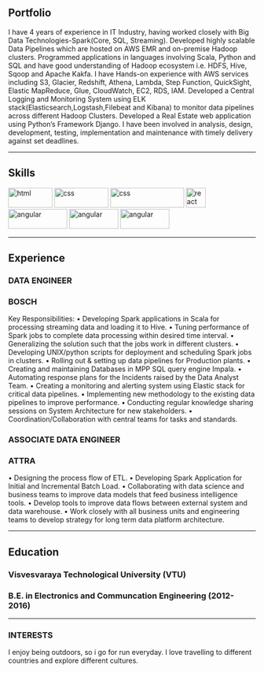 ## Portfolio

I have 4 years of experience in IT Industry, having worked closely with Big Data Technologies-Spark(Core, SQL, Streaming). Developed highly scalable Data Pipelines which are hosted on AWS EMR and on-premise Hadoop clusters. Programmed applications in languages involving Scala, Python and SQL and have good understanding of Hadoop ecosystem i.e. HDFS, Hive, Sqoop and Apache Kakfa. I have Hands-on experience with AWS services including S3, Glacier, Redshift, Athena, Lambda, Step Function, QuickSight, Elastic MapReduce, Glue, CloudWatch, EC2, RDS, IAM. Developed a Central Logging and Monitoring System using ELK stack(Elasticsearch,Logstash,Filebeat and Kibana) to monitor data pipelines across different Hadoop Clusters. Developed a Real Estate web application using Python’s Framework Django. I have been involved in analysis, design, development, testing, implementation and maintenance with timely delivery against set deadlines.

---

## Skills

<p align='left'>
  <img src="https://upload.wikimedia.org/wikipedia/commons/e/ea/Spark-logo-192x100px.png" alt="html" width="90" height="40">
  <img src='https://upload.wikimedia.org/wikipedia/commons/8/85/Scala_logo.png' alt="css" width="110" height="40">
  <img src='https://upload.wikimedia.org/wikipedia/commons/f/f8/Python_logo_and_wordmark.svg' alt="css" width="150" height="40">
   <img src="https://upload.wikimedia.org/wikipedia/commons/8/87/Sql_data_base_with_logo.png" alt="react" width="auto" height="40"/>
   <img src="https://upload.wikimedia.org/wikipedia/commons/f/f4/Elasticsearch_logo.svg" alt="angular" width="120" height="40"/>
   <img src="https://upload.wikimedia.org/wikipedia/commons/9/93/Amazon_Web_Services_Logo.svg" alt="angular" width="100" height="40"/>
   <img src="https://upload.wikimedia.org/wikipedia/commons/a/a8/Microsoft_Azure_Logo.svg" alt="angular" width="100" height="40"/>
</p>

---

## Experience

### **DATA ENGINEER**
### BOSCH

Key Responsibilities:
• Developing Spark applications in Scala for processing streaming data and loading it to Hive.
• Tuning performance of Spark jobs to complete data processing within desired time interval.
• Generalizing the solution such that the jobs work in different clusters.
• Developing UNIX/python scripts for deployment and scheduling Spark jobs in clusters.
• Rolling out & setting up data pipelines for Production plants.
• Creating and maintaining Databases in MPP SQL query engine Impala.
• Automating response plans for the Incidents raised by the Data Analyst Team.
• Creating a monitoring and alerting system using Elastic stack for critical data pipelines.
• Implementing new methodology to the existing data pipelines to improve performance.
• Conducting regular knowledge sharing sessions on System Architecture for new stakeholders.
• Coordination/Collaboration with central teams for tasks and standards.


### **ASSOCIATE DATA ENGINEER**
### ATTRA

• Designing the process flow of ETL.
• Developing Spark Application for Initial and Incremental Batch Load.
• Collaborating with data science and business teams to improve data models that feed business intelligence tools.
• Develop tools to improve data flows between external system and data warehouse.
• Work closely with all business units and engineering teams to develop strategy for long term data platform architecture.

---

## Education

### **Visvesvaraya Technological University (VTU)**
### B.E. in Electronics and Communcation Engineering (2012- 2016)


---

### INTERESTS

I enjoy being outdoors, so i go for run everyday. I love travelling to different countries and explore different cultures.
